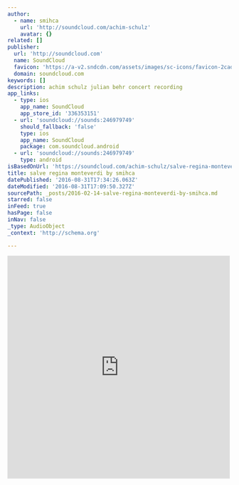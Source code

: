 ```yaml
---
author:
  - name: smihca
    url: 'http://soundcloud.com/achim-schulz'
    avatar: {}
related: []
publisher:
  url: 'http://soundcloud.com'
  name: SoundCloud
  favicon: 'https://a-v2.sndcdn.com/assets/images/sc-icons/favicon-2cadd14b.ico'
  domain: soundcloud.com
keywords: []
description: achim schulz julian behr concert recording
app_links:
  - type: ios
    app_name: SoundCloud
    app_store_id: '336353151'
  - url: 'soundcloud://sounds:246979749'
    should_fallback: 'false'
    type: ios
    app_name: SoundCloud
    package: com.soundcloud.android
  - url: 'soundcloud://sounds:246979749'
    type: android
isBasedOnUrl: 'https://soundcloud.com/achim-schulz/salve-regina-monteverdi'
title: salve regina monteverdi by smihca
datePublished: '2016-08-31T17:34:26.063Z'
dateModified: '2016-08-31T17:09:50.327Z'
sourcePath: _posts/2016-02-14-salve-regina-monteverdi-by-smihca.md
starred: false
inFeed: true
hasPage: false
inNav: false
_type: AudioObject
_context: 'http://schema.org'

---
```

<iframe src="https://cdn.embedly.com/widgets/media.html?src=https%3A%2F%2Fw.soundcloud.com%2Fplayer%2F%3Fvisual%3Dtrue%26url%3Dhttp%253A%252F%252Fapi.soundcloud.com%252Ftracks%252F246979749%26show_artwork%3Dtrue&amp;url=https%3A%2F%2Fsoundcloud.com%2Fachim-schulz%2Fsalve-regina-monteverdi&amp;image=http%3A%2F%2Fi1.sndcdn.com%2Fartworks-000147096862-rldu4l-t500x500.jpg&amp;key=b7d04c9b404c499eba89ee7072e1c4f7&amp;type=text%2Fhtml&amp;schema=soundcloud" width="500" height="500" scrolling="no" frameborder="0" allowfullscreen="allowfullscreen" style=""></iframe>